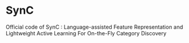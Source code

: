 # SynC
Official code of SynC : Language-assisted Feature Representation and Lightweight Active Learning For On-the-Fly Category Discovery
